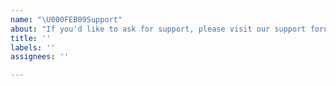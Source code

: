 ```yaml
---
name: "\U000FEB09Support"
about: "If you'd like to ask for support, please visit our support forums at https://wordpress.org/support/plugin/autodescription/"
title: ''
labels: ''
assignees: ''

---
```


<!--
Please open a support topic on the WordPress.org forums, so our developers won't be bothered.
Go to: https://wordpress.org/support/plugin/autodescription/

We respond to all support inquiries with care within 72 hours.
-->
